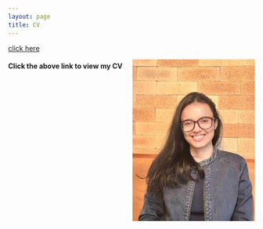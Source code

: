 ```yaml
---
layout: page
title: CV
---
```



[click here](https://maumitabhaumik.github.io/Bhaumik_CV__2023.pdf)

<img width="250" height="330" src="CV_photo.jpg" style="float:right">

<h4>Click the above link to view my CV</h4>




